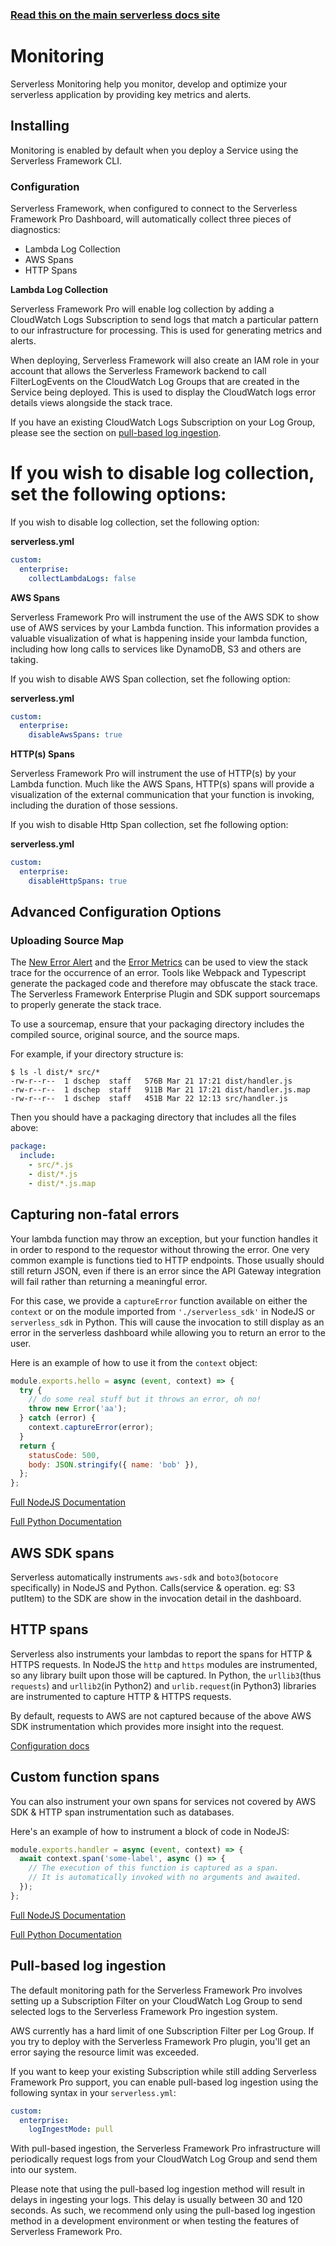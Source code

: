 <!--
title: Serverless Dashboard - Monitoring
menuText: Monitoring
menuOrder: 1
layout: Doc
-->

<!-- DOCS-SITE-LINK:START automatically generated  -->

### [Read this on the main serverless docs site](https://www.serverless.com/framework/docs/dashboard/monitoring/)

<!-- DOCS-SITE-LINK:END -->

# Monitoring

Serverless Monitoring help you monitor, develop and optimize your serverless application by providing key metrics and alerts.

## Installing

Monitoring is enabled by default when you deploy a Service using the Serverless Framework CLI.

### Configuration

Serverless Framework, when configured to connect to the Serverless Framework Pro Dashboard, will automatically collect three pieces of diagnostics:

- Lambda Log Collection
- AWS Spans
- HTTP Spans

**Lambda Log Collection**

Serverless Framework Pro will enable log collection by adding a CloudWatch Logs Subscription to send logs that match a particular pattern to our infrastructure for processing. This is used for generating metrics and alerts.

When deploying, Serverless Framework will also create an IAM role in your account that allows the Serverless Framework backend to call FilterLogEvents on the CloudWatch Log Groups that are created in the Service being deployed. This is used to display the CloudWatch logs error details views alongside the stack trace.

If you have an existing CloudWatch Logs Subscription on your Log Group, please see the section on [pull-based log ingestion](#pull-based-log-ingestion).

If you wish to disable log collection, set the following options:
=======
If you wish to disable log collection, set the following option:

**serverless.yml**

```yaml
custom:
  enterprise:
    collectLambdaLogs: false
```

**AWS Spans**

Serverless Framework Pro will instrument the use of the AWS SDK to show use of AWS services by your Lambda function. This information provides
a valuable visualization of what is happening inside your lambda function, including how long calls to services like DynamoDB, S3 and others are taking.

If you wish to disable AWS Span collection, set fhe following option:

**serverless.yml**

```yaml
custom:
  enterprise:
    disableAwsSpans: true
```

**HTTP(s) Spans**

Serverless Framework Pro will instrument the use of HTTP(s) by your Lambda function. Much like the AWS Spans, HTTP(s) spans will provide a
visualization of the external communication that your function is invoking, including the duration of those sessions.

If you wish to disable Http Span collection, set fhe following option:

**serverless.yml**

```yaml
custom:
  enterprise:
    disableHttpSpans: true
```

## Advanced Configuration Options

### Uploading Source Map

The [New Error Alert](#new-error) and the [Error Metrics](#errors) can be used to view the stack trace for the occurrence of an error. Tools like Webpack and Typescript generate the packaged code and therefore may obfuscate the stack trace. The Serverless Framework Enterprise Plugin and SDK support sourcemaps to properly generate the stack trace.

To use a sourcemap, ensure that your packaging directory includes the compiled source, original source, and the source maps.

For example, if your directory structure is:

```
$ ls -l dist/* src/*
-rw-r--r--  1 dschep  staff   576B Mar 21 17:21 dist/handler.js
-rw-r--r--  1 dschep  staff   911B Mar 21 17:21 dist/handler.js.map
-rw-r--r--  1 dschep  staff   451B Mar 22 12:13 src/handler.js
```

Then you should have a packaging directory that includes all the files above:

```yaml
package:
  include:
    - src/*.js
    - dist/*.js
    - dist/*.js.map
```

## Capturing non-fatal errors

Your lambda function may throw an exception, but your function handles it in order to respond to the requestor without throwing the error. One very common example is functions tied to HTTP endpoints. Those usually should still return JSON, even if there is an error since the API Gateway integration will fail rather than returning a meaningful error.

For this case, we provide a `captureError` function available on either the `context` or on the module imported from `'./serverless_sdk'` in NodeJS or `serverless_sdk` in Python. This will cause the invocation to still display as an
error in the serverless dashboard while allowing you to return an error to the user.

Here is an example of how to use it from the `context` object:

```javascript
module.exports.hello = async (event, context) => {
  try {
    // do some real stuff but it throws an error, oh no!
    throw new Error('aa');
  } catch (error) {
    context.captureError(error);
  }
  return {
    statusCode: 500,
    body: JSON.stringify({ name: 'bob' }),
  };
};
```

[Full NodeJS Documentation](../sdk/nodejs.md#captureerror)

[Full Python Documentation](../sdk/python.md#capture_exception)

## AWS SDK spans

Serverless automatically instruments `aws-sdk` and `boto3`(`botocore` specifically) in NodeJS and
Python. Calls(service & operation. eg: S3 putItem) to the SDK are show in the invocation detail
in the dashboard.

## HTTP spans

Serverless also instruments your lambdas to report the spans for HTTP & HTTPS requests. In NodeJS
the `http` and `https` modules are instrumented, so any library built upon those will be captured.
In Python, the `urllib3`(thus `requests`) and `urllib2`(in Python2) and `urlib.request`(in Python3)
libraries are instrumented to capture HTTP & HTTPS requests.

By default, requests to AWS are not captured because of the above AWS SDK instrumentation which
provides more insight into the request.

[Configuration docs](../sdk/#advanced-span-configuration)

## Custom function spans

You can also instrument your own spans for services not covered by AWS SDK & HTTP span
instrumentation such as databases.

Here's an example of how to instrument a block of code in NodeJS:

```javascript
module.exports.handler = async (event, context) => {
  await context.span('some-label', async () => {
    // The execution of this function is captured as a span.
    // It is automatically invoked with no arguments and awaited.
  });
};
```

[Full NodeJS Documentation](../sdk/nodejs.md#span)

[Full Python Documentation](../sdk/python.md#span)

## Pull-based log ingestion

The default monitoring path for the Serverless Framework Pro involves setting up a Subscription Filter on your CloudWatch Log Group to send selected logs to the Serverless Framework Pro ingestion system.

AWS currently has a hard limit of one Subscription Filter per Log Group. If you try to deploy with the Serverless Framework Pro plugin, you'll get an error saying the resource limit was exceeded.

If you want to keep your existing Subscription while still adding Serverless Framework Pro support, you can enable pull-based log ingestion using the following syntax in your `serverless.yml`:

```yaml
custom:
  enterprise:
    logIngestMode: pull
```

With pull-based ingestion, the Serverless Framework Pro infrastructure will periodically request logs from your CloudWatch Log Group and send them into our system.

Please note that using the pull-based log ingestion method will result in delays in ingesting your logs. This delay is usually between 30 and 120 seconds. As such, we recommend only using the pull-based log ingestion method in a development environment or when testing the features of Serverless Framework Pro.
